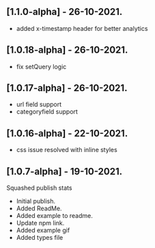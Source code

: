 ## [1.1.0-alpha] - 26-10-2021.

- added x-timestamp header for better analytics

## [1.0.18-alpha] - 26-10-2021.

- fix setQuery logic
## [1.0.17-alpha] - 26-10-2021.

- url field support 
- categoryfield support 
## [1.0.16-alpha] - 22-10-2021.

- css issue resolved with inline styles

## [1.0.7-alpha] - 19-10-2021.

Squashed publish stats
- Initial publish.
- Added ReadMe.
- Added example to readme.
- Update npm link.
- Added example gif
- Added types file

